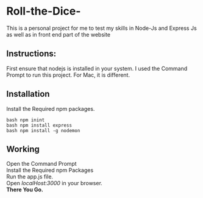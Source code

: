 # Roll-the-Dice-
This is a personal project for me to test my skills in Node-Js and Express Js as well as in front end part of the website



## Instructions:
First ensure that nodejs is installed in your system.
I used the Command Prompt to run this project.
For Mac, it is different.

## Installation
Install the Required npm packages.

``bash
npm inint
``  <br>
``bash
npm install express
``  <br>
``bash
npm install -g nodemon
``  <br>
## Working
Open the Command Prompt <br>
Install the Required npm Packages <br>
Run the app.js file.<br>
Open *localHost:3000* in your browser.<br>
**There You Go.**
